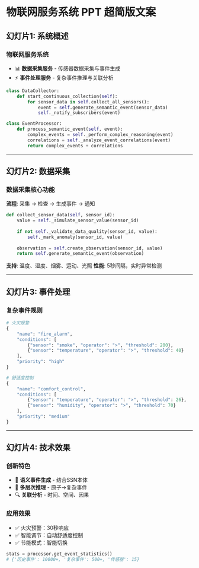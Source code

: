 # 物联网服务系统 PPT 超简版文案

## 幻灯片1: 系统概述

### 物联网服务系统
- 📊 **数据采集服务** - 传感器数据采集与事件生成
- ⚡ **事件处理服务** - 复杂事件推理与关联分析

```python
class DataCollector:
    def start_continuous_collection(self):
        for sensor_data in self.collect_all_sensors():
            event = self.generate_semantic_event(sensor_data)
            self._notify_subscribers(event)

class EventProcessor:
    def process_semantic_event(self, event):
        complex_events = self._perform_complex_reasoning(event)
        correlations = self._analyze_event_correlations(event)
        return complex_events + correlations
```

---

## 幻灯片2: 数据采集

### 数据采集核心功能
**流程**: 采集 → 检查 → 生成事件 → 通知

```python
def collect_sensor_data(self, sensor_id):
    value = self._simulate_sensor_value(sensor_id)
    
    if not self._validate_data_quality(sensor_id, value):
        self._mark_anomaly(sensor_id, value)
    
    observation = self.create_observation(sensor_id, value)
    return self.generate_semantic_event(observation)
```

**支持**: 温度、湿度、烟雾、运动、光照
**性能**: 5秒间隔，实时异常检测

---

## 幻灯片3: 事件处理

### 复杂事件规则
```python
# 火灾报警
{
    "name": "fire_alarm",
    "conditions": [
        {"sensor": "smoke", "operator": ">", "threshold": 200},
        {"sensor": "temperature", "operator": ">", "threshold": 40}
    ],
    "priority": "high"
}

# 舒适度控制
{
    "name": "comfort_control", 
    "conditions": [
        {"sensor": "temperature", "operator": ">", "threshold": 26},
        {"sensor": "humidity", "operator": ">", "threshold": 70}
    ],
    "priority": "medium"
}
```

---

## 幻灯片4: 技术效果

### 创新特色
- 🔗 **语义事件生成** - 结合SSN本体
- 🧠 **多层次推理** - 原子→复杂事件
- 🔍 **关联分析** - 时间、空间、因果

### 应用效果
- ✅ 火灾预警：30秒响应
- ✅ 智能调节：自动舒适度控制
- ✅ 节能模式：智能切换

```python
stats = processor.get_event_statistics()
# {'历史事件': 10000+, '复杂事件': 500+, '传感器': 15}
